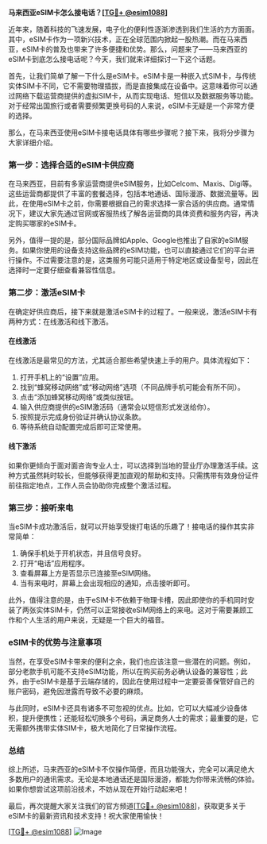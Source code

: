 **马来西亚eSIM卡怎么接电话？[[TG💪+ @esim1088](https://t.me/s/esim1088)]**

近年来，随着科技的飞速发展，电子化的便利性逐渐渗透到我们生活的方方面面。其中，eSIM卡作为一项新兴技术，正在全球范围内掀起一股热潮。而在马来西亚，eSIM卡的普及也带来了许多便捷和优势。那么，问题来了——马来西亚的eSIM卡到底怎么接电话呢？今天，我们就来详细探讨一下这个话题。

首先，让我们简单了解一下什么是eSIM卡。eSIM卡是一种嵌入式SIM卡，与传统实体SIM卡不同，它不需要物理插拔，而是直接集成在设备中。这意味着你可以通过网络下载运营商提供的虚拟SIM卡，从而实现电话、短信以及数据服务等功能。对于经常出国旅行或者需要频繁更换号码的人来说，eSIM卡无疑是一个非常方便的选择。

那么，在马来西亚使用eSIM卡接电话具体有哪些步骤呢？接下来，我将分步骤为大家详细介绍。

### 第一步：选择合适的eSIM卡供应商

在马来西亚，目前有多家运营商提供eSIM服务，比如Celcom、Maxis、Digi等。这些运营商都提供了丰富的套餐选择，包括本地通话、国际漫游、数据流量等。因此，在使用eSIM卡之前，你需要根据自己的需求选择一家合适的供应商。通常情况下，建议大家先通过官网或客服热线了解各运营商的具体资费和服务内容，再决定购买哪家的eSIM卡。

另外，值得一提的是，部分国际品牌如Apple、Google也推出了自家的eSIM服务。如果你使用的设备支持这些品牌的eSIM功能，也可以直接通过它们的平台进行操作。不过需要注意的是，这类服务可能只适用于特定地区或设备型号，因此在选择时一定要仔细查看兼容性信息。

### 第二步：激活eSIM卡

在确定好供应商后，接下来就是激活eSIM卡的过程了。一般来说，激活eSIM卡有两种方式：在线激活和线下激活。

#### 在线激活

在线激活是最常见的方法，尤其适合那些希望快速上手的用户。具体流程如下：

1. 打开手机上的“设置”应用。
2. 找到“蜂窝移动网络”或“移动网络”选项（不同品牌手机可能会有所不同）。
3. 点击“添加蜂窝移动网络”或类似按钮。
4. 输入供应商提供的eSIM激活码（通常会以短信形式发送给你）。
5. 按照提示完成身份验证并确认协议条款。
6. 等待系统自动配置完成后即可正常使用。

#### 线下激活

如果你更倾向于面对面咨询专业人士，可以选择到当地的营业厅办理激活手续。这种方式虽然耗时较长，但能够获得更加直观的帮助和支持。只需携带有效身份证件前往指定地点，工作人员会协助你完成整个激活过程。

### 第三步：接听来电

当eSIM卡成功激活后，就可以开始享受拨打电话的乐趣了！接电话的操作其实非常简单：

1. 确保手机处于开机状态，并且信号良好。
2. 打开“电话”应用程序。
3. 查看屏幕上方是否显示已连接至eSIM网络。
4. 当有来电时，屏幕上会出现相应的通知，点击接听即可。

此外，值得注意的是，由于eSIM卡不依赖于物理卡槽，因此即使你的手机同时安装了两张实体SIM卡，仍然可以正常接收eSIM网络上的来电。这对于需要兼顾工作和个人生活的用户来说，无疑是一个巨大的福音。

### eSIM卡的优势与注意事项

当然，在享受eSIM卡带来的便利之余，我们也应该注意一些潜在的问题。例如，部分老款手机可能不支持eSIM功能，所以在购买前务必确认设备的兼容性；此外，由于eSIM卡是基于云端存储的，因此在使用过程中一定要妥善保管好自己的账户密码，避免因泄露而导致不必要的麻烦。

与此同时，eSIM卡还具有诸多不可忽视的优点。比如，它可以大幅减少设备体积，提升便携性；还能轻松切换多个号码，满足商务人士的需求；最重要的是，它无需额外携带实体SIM卡，极大地简化了日常操作流程。

### 总结

综上所述，马来西亚的eSIM卡不仅操作简便，而且功能强大，完全可以满足绝大多数用户的通讯需求。无论是本地通话还是国际漫游，都能为你带来流畅的体验。如果你想尝试这项前沿技术，不妨从现在开始行动起来吧！

最后，再次提醒大家关注我们的官方频道[[TG💪+ @esim1088](https://t.me/s/esim1088)]，获取更多关于eSIM卡的最新资讯和技术支持！祝大家使用愉快！

[[TG💪+ @esim1088](https://t.me/s/esim1088)] ![Image](https://i.postimg.cc/4NQfJmqS/Snipaste-2025-05-13-00-14-12.png)